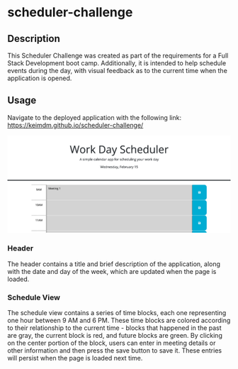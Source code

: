# scheduler-challenge

## Description

This Scheduler Challenge was created as part of the requirements for a Full Stack Development boot camp. Additionally, it is intended to help schedule events during the day, with visual feedback as to the current time when the application is opened.

## Usage

Navigate to the deployed application with the following link:
https://keimdm.github.io/scheduler-challenge/

![](./screenshot.png)

### Header
The header contains a title and brief description of the application, along with the date and day of the week, which are updated when the page is loaded.

### Schedule View
The schedule view contains a series of time blocks, each one representing one hour between 9 AM and 6 PM. These time blocks are colored according to their relationship to the current time - blocks that happened in the past are gray, the current block is red, and future blocks are green. By clicking on the center portion of the block, users can enter in meeting details or other information and then press the save button to save it. These entries will persist when the page is loaded next time. 